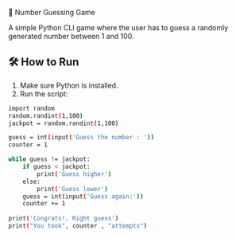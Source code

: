 🎯 Number Guessing Game

A simple Python CLI game where the user has to guess a randomly generated number between 1 and 100.

## 🛠️ How to Run

1. Make sure Python is installed.
2. Run the script:

```bash
import random 
random.randint(1,100)
jackpot = random.randint(1,100)

guess = int(input('Guess the number : '))
counter = 1

while guess != jackpot:
    if guess < jackpot:
        print('Guess higher')
    else:
        print('Guess lower')
    guess = int(input('Guess again:'))
    counter += 1
    
print('Congrats!, Right guess')
print("You took", counter , "attempts")
